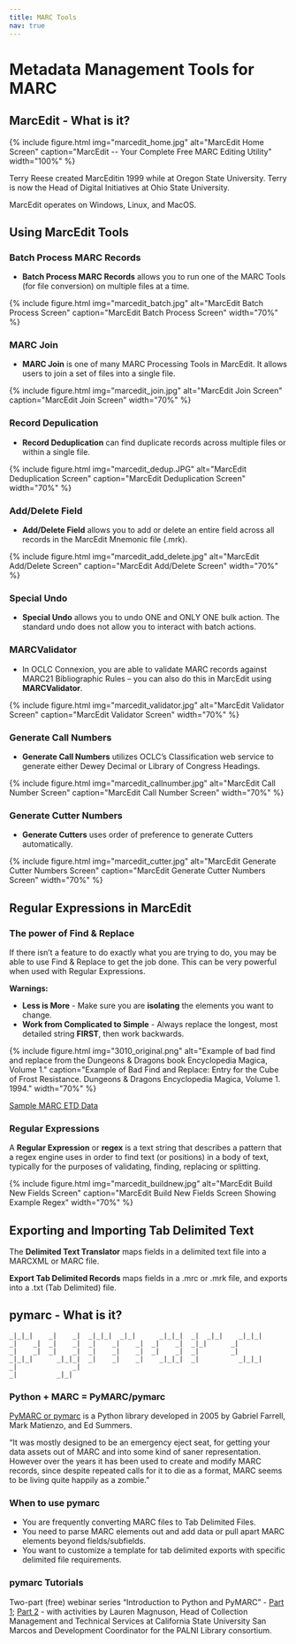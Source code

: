 ```yaml
---
title: MARC Tools
nav: true
---
```


# Metadata Management Tools for MARC

## MarcEdit - What is it?

{% include figure.html img="marcedit_home.jpg" alt="MarcEdit Home Screen" caption="MarcEdit -- Your Complete Free MARC Editing Utility" width="100%" %}

Terry Reese created MarcEditin 1999 while at Oregon State University. Terry is now the Head of Digital Initiatives at Ohio State University.

MarcEdit operates on Windows, Linux, and MacOS.

## Using MarcEdit Tools

### Batch Process MARC Records

* **Batch Process MARC Records** allows you to run one of the MARC Tools (for file conversion) on multiple files at a time.

{% include figure.html img="marcedit_batch.jpg" alt="MarcEdit Batch Process Screen" caption="MarcEdit Batch Process Screen" width="70%" %}

### MARC Join

* **MARC Join** is one of many MARC Processing Tools in MarcEdit. It allows users to join a set of files into a single file.

{% include figure.html img="marcedit_join.jpg" alt="MarcEdit Join Screen" caption="MarcEdit Join Screen" width="70%" %}

### Record Depulication

* **Record Deduplication** can find duplicate records across multiple files or within a single file.

{% include figure.html img="marcedit_dedup.JPG" alt="MarcEdit Deduplication Screen" caption="MarcEdit Deduplication Screen" width="70%" %}

### Add/Delete Field

* **Add/Delete Field** allows you to add or delete an entire field across all records in the MarcEdit Mnemonic file (.mrk).

{% include figure.html img="marcedit_add_delete.jpg" alt="MarcEdit Add/Delete Screen" caption="MarcEdit Add/Delete Screen" width="70%" %}

### Special Undo

* **Special Undo** allows you to undo ONE and ONLY ONE bulk action. The standard undo does not allow you to interact with batch actions.

### MARCValidator

* In OCLC Connexion, you are able to validate MARC records against MARC21 Bibliographic Rules – you can also do this in MarcEdit using **MARCValidator**.

{% include figure.html img="marcedit_validator.jpg" alt="MarcEdit Validator Screen" caption="MarcEdit Validator Screen" width="70%" %}

### Generate Call Numbers

* **Generate Call Numbers** utilizes OCLC’s Classification web service to generate either Dewey Decimal or Library of Congress Headings.

{% include figure.html img="marcedit_callnumber.jpg" alt="MarcEdit Call Number Screen" caption="MarcEdit Call Number Screen" width="70%" %}

### Generate Cutter Numbers

* **Generate Cutters** uses order of preference to generate Cutters automatically.

{% include figure.html img="marcedit_cutter.jpg" alt="MarcEdit Generate Cutter Numbers Screen" caption="MarcEdit Generate Cutter Numbers Screen" width="70%" %}

## Regular Expressions in MarcEdit

### The power of Find & Replace

If there isn’t a feature to do exactly what you are trying to do, you may be able to use Find & Replace to get the job done. This can be very powerful when used with Regular Expressions.

**Warnings:**
* **Less is More** - Make sure you are **isolating** the elements you want to change.
* **Work from Complicated to Simple** - Always replace the longest, most detailed string **FIRST**, then work backwards.

{% include figure.html img="3010_original.png" alt="Example of bad find and replace from the Dungeons & Dragons book Encyclopedia Magica, Volume 1." caption="Example of Bad Find and Replace: Entry for the Cube of Frost Resistance. Dungeons & Dragons  Encyclopedia Magica, Volume 1. 1994." width="70%" %}

[Sample MARC ETD Data](/data/marctools/ETD_Metadata.mrk)

### Regular Expressions

A **Regular Expression** or **regex** is a text string that describes a pattern that a regex engine uses in order to find text (or positions) in a body of text, typically for the purposes of validating, finding, replacing or splitting.

{% include figure.html img="marcedit_buildnew.jpg" alt="MarcEdit Build New Fields Screen" caption="MarcEdit Build New Fields Screen Showing Example Regex" width="70%" %}

## Exporting and Importing Tab Delimited Text

The **Delimited Text Translator** maps fields in a delimited text file into a MARCXML or MARC file.

**Export Tab Delimited Records** maps fields in a .mrc or .mrk file, and exports into a .txt (Tab Delimited) file.

## pymarc - What is it?

```
_|_|_|    _|    _|  _|_|_|  _|_|      _|_|_|  _|  _|_|    _|_|_|
_|    _|  _|    _|  _|    _|    _|  _|    _|  _|_|      _|
_|    _|  _|    _|  _|    _|    _|  _|    _|  _|        _|
_|_|_|      _|_|_|  _|    _|    _|    _|_|_|  _|          _|_|_|
_|              _|
_|          _|_|
```

### Python + MARC = PyMARC/pymarc

[PyMARC or pymarc](https://pypi.org/project/pymarc/) is a Python library developed in 2005 by Gabriel Farrell, Mark Matienzo, and Ed Summers.

“It was mostly designed to be an emergency eject seat, for getting your data assets out of MARC and into some kind of saner representation. However over the years it has been used to create and modify MARC records, since despite repeated calls for it to die as a format, MARC seems to be living quite happily as a zombie.”

### When to use pymarc

* You are frequently converting MARC files to Tab Delimited Files.
* You need to parse MARC elements out and add data or pull apart MARC elements beyond fields/subfields.
* You want to customize a template for tab delimited exports with specific delimited file requirements.

### pymarc Tutorials

Two-part (free) webinar series “Introduction to Python and PyMARC” - [Part 1](http://www.ala.org/alcts/confevents/upcoming/webinar/101817); [Part 2](http://www.ala.org/alcts/confevents/upcoming/webinar/102517) - with activities by Lauren Magnuson, Head of Collection Management and Technical Services at California State University San Marcos and Development Coordinator for the PALNI Library consortium.
